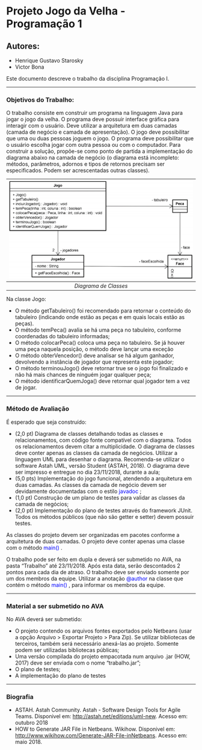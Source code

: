 # Projeto Jogo da Velha - Programação 1

## Autores:
+ Henrique Gustavo Starosky
+ Victor Bona

Este documento descreve o trabalho da disciplina Programação I.
___
### Objetivos do Trabalho:
O trabalho consiste em construir um programa na linguagem Java para jogar o jogo da velha.
O programa deve possuir interface gráfica para interagir com o usuário. Deve utilizar a arquitetura em duas camadas
(camada de negócio e camada de apresentação).
O jogo deve possibilitar que uma ou duas pessoas joguem o jogo. O programa deve possibilitar que o usuário escolha
jogar com outra pessoa ou com o computador.
Para construir a solução, propõe-se como ponto de partida a implementação do diagrama abaixo na camada de negócio
(o diagrama está incompleto: métodos, parâmetros, adornos e tipos de retornos precisam ser especificados. Podem ser
acrescentadas outras classes).

| ![](diagrama.png)  | 
|:--:| 
| *Diagrama de Classes* |

 Na classe Jogo:
* O método getTabuleiro() foi recomendado para retornar o conteúdo do tabuleiro (indicando onde estão as
peças e em quais locais estão as peças).
* O método temPeca() avalia se há uma peça no tabuleiro, conforme coordenadas do tabuleiro informadas;
* O método colocarPeca() coloca uma peça no tabuleiro. Se já houver uma peça naquela posição, o método
deve lançar uma exceção
* O método obterVencedor() deve analisar se há algum ganhador, devolvendo a instância de jogador que
representa este jogador;
* O método terminouJogo() deve retornar true se o jogo foi finalizado e não há mais chances de ninguém jogar
qualquer peça;
* O método identificarQuemJoga() deve retornar qual jogador tem a vez de jogar.
___
### Método de Avaliação
É esperado que seja construído:
* (2,0 pt) Diagrama de classes detalhando todas as classes e relacionamentos, com código fonte compatível com o
diagrama. Todos os relacionamentos devem citar a multiplicidade. O diagrama de classes deve conter apenas as
classes da camada de negócios. Utilizar a linguagem UML para desenhar o diagrama. Recomenda-se utilizar o
software Astah UML, versão Student (ASTAH, 2018). O diagrama deve ser impresso e entregue no dia 23/11/2018,
durante a aula;
* (5,0 pts) Implementação do jogo funcional, atendendo a arquitetura em duas camadas. As classes da camada de
negócio devem ser devidamente documentadas com o estilo <span style="color:blue"> javadoc </span>;
* (1,0 pt) Construção de um plano de testes para validar as classes da camada de negócios;
* (2,0 pt) Implementação do plano de testes através do framework JUnit. Todos os métodos públicos (que não são
getter e setter) devem possuir testes.

As classes do projeto devem ser organizadas em pacotes conforme a arquitetura de duas camadas. O projeto deve conter
apenas uma classe com o método <span style="color:blue"> main() </span>.

O trabalho pode ser feito em dupla e deverá ser submetido no AVA, na pasta “Trabalho” até 23/11/2018. Após esta data,
serão descontados 2 pontos para cada dia de atraso. O trabalho deve ser enviado somente por um dos membros da
equipe. Utilizar a anotação <span style="color:blue"> @author </span> na classe que contém o método <span style="color:blue"> main() </span>, para informar os membros da equipe.
___
### Material a ser submetido no AVA
No AVA deverá ser submetido:
* O projeto contendo os arquivos fontes exportados pelo Netbeans (usar a opção Arquivo > Exportar Projeto > Para
Zip). Se utilizar bibliotecas de terceiros, também será necessário anexá-las ao projeto. Somente podem ser utilizadas
bibliotecas públicas;
* Uma versão compilada do projeto empacotada num arquivo .jar (HOW, 2017) deve ser enviada com o nome
“trabalho.jar”;
* O plano de testes;
* A implementação do plano de testes
___
### Biografia
* ASTAH. Astah Community. Astah - Software Design Tools for Agile Teams. Disponivel em: <http://astah.net/editions/uml-new>. Acesso em: outubro 2018
* HOW to Generate JAR File in Netbeans. Wikihow. Disponivel em: <http://www.wikihow.com/Generate-JAR-File-inNetbeans>. Acesso em: maio 2018.
